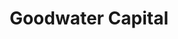 ---
layout: firm_page
title: "Goodwater Capital"
id: "goodwatercap.com"
permalink: "/goodwatercapitalgoodwatercap.com/"
website: "https://www.goodwatercap.com/"
offices: "Burlingame (United States)"
investment_stages: "Seed, Series A, Series B, Series C"
portfolio_companies: "Stash, Everly Health, Toss, Jerry, Weee!, Monzo, Xendit, Getir, Karrot, Tier, MoMo, Stori, Musical.ly, Zepto"
portfolio_link: "https://www.goodwatercap.com/portfolio/"
investment_markets: "Financial Services, Healthcare, Retail, Transportation, Entertainment & Social, Travel"
founded_year: "2014"
description: "Goodwater Capital is a regenerative investment platform focusing on consumer technology. They invest in entrepreneurs globally, aiming to create measurable positive impact through their portfolio companies. Their model includes a Genesis program for seed-stage entrepreneurs and a Collective that reinvests profits to increase accessibility of their portfolio companies' products."
linkedin: "https://www.linkedin.com/company/goodwater-capital"
twitter: "https://twitter.com/GoodwaterCap"
instagram: ""
team_page: ""
investor_type: "Venture Capital"
crunchbase: "https://www.crunchbase.com/organization/goodwater-capital"
pitchbook: "https://pitchbook.com/profiles/investor/64182-25"

# SEO Optimization
meta_title: "Goodwater Capital - VC Firm - projectstartups.com"
meta_description: "Goodwater Capital, Goodwater Capital is a regenerative investment platform focusing on consumer technology. They invest in entrepreneurs globally, aiming to create measu..."
meta_keywords: "Goodwater Capital, Financial Services, Healthcare, Retail, Transportation, Entertainment & Social, Travel, VC firm, venture capital, startup investor, projectstartups.com"
canonical_url: "https://vc.projectstartups.com/goodwatercapitalgoodwatercap.com/"
---